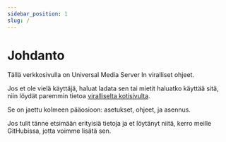 ```yaml
---
sidebar_position: 1
slug: /
---
```


# Johdanto

Tällä verkkosivulla on Universal Media Server In viralliset ohjeet.

Jos et ole vielä käyttäjä, haluat ladata sen tai mietit haluatko käyttää sitä, niin löydät paremmin tietoa [viralliselta kotisivulta](https://www.universalmediaserver.com).

Se on jaettu kolmeen pääosioon: asetukset, ohjeet, ja asennus.

Jos tulit tänne etsimään erityisiä tietoja ja et löytänyt niitä, kerro meille GitHubissa, jotta voimme lisätä sen.
